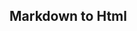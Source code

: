 ## Markdown to Html



<script type="module" src="/web_components/js/elements/api/WebC__API_Markdown_To_Html.mjs"></script>

<webc-api-markdown-to-html content_path='en/web-pages/demos/index.md'>
</webc-api-markdown-to-html>